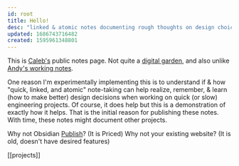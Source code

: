 ```yaml
---
id: root
title: Hello!
desc: "linked & atomic notes documenting rough thoughts on design choice in projects"
updated: 1686743716482
created: 1595961348801
---
```


This is [Caleb's](https://caleb-x0.netlify.app/) public notes page. Not quite a [digital garden](https://github.com/MaggieAppleton/digital-gardeners), and also unlike [Andy's working notes](https://notes.andymatuschak.org/About_these_notes).

One reason I'm experimentally implementing this is to understand if & how "quick, linked, and atomic" note-taking can help realize, remember, & learn (how to make better) design decisions when working on quick (or slow) engineering projects. Of course, it does help but this is a demonstration of exactly how it helps. That is the initial reason for publishing these notes. With time, these notes might document other projects.

Why not Obsidian [Publish](https://obsidian.md/publish)? (It is Priced)
Why not your existing website? (It is old, doesn't have desired features)

[[projects]]
